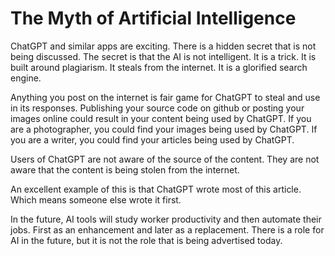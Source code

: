 # The Myth of Artificial Intelligence

ChatGPT and similar apps are exciting.  There is a hidden secret
that is not being discussed.  The secret is that the AI is not
intelligent.  It is a trick.  It is built around plagiarism.  It
steals from the internet.  It is a glorified search engine.

Anything you post on the internet is fair game for ChatGPT to
steal and use in its responses.  Publishing your source code on github
or posting your images online could result in your content being used
by ChatGPT.  If you are a photographer, you could find your images
being used by ChatGPT.  If you are a writer, you could find your
articles being used by ChatGPT.

Users of ChatGPT are not aware of the source of the content.  They
are not aware that the content is being stolen from the internet.

An excellent example of this is that ChatGPT wrote most of this article. 
Which means someone else wrote it first.

In the future, AI tools will study worker productivity and then
automate their jobs.  First as an enhancement and later as a replacement.
There is a role for AI in the future, but it is not the role that
is being advertised today.